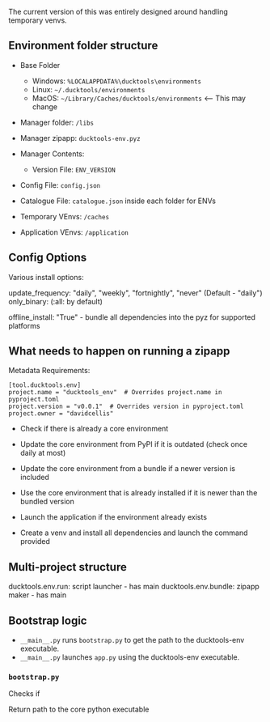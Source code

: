 The current version of this was entirely designed around handling temporary venvs. 

## Environment folder structure ##

* Base Folder
  * Windows: `%LOCALAPPDATA%\ducktools\environments`
  * Linux: `~/.ducktools/environments`
  * MacOS: `~/Library/Caches/ducktools/environments` <-- This may change

* Manager folder: `/libs`
* Manager zipapp: `ducktools-env.pyz`
* Manager Contents:
  * Version File: `ENV_VERSION`


* Config File: `config.json`
* Catalogue File: `catalogue.json` inside each folder for ENVs
* Temporary VEnvs: `/caches`
* Application VEnvs: `/application`


## Config Options ##

Various install options:

update_frequency: "daily", "weekly", "fortnightly", "never" (Default - "daily")
only_binary: (:all: by default)

offline_install: "True" - bundle all dependencies into the pyz for supported platforms


## What needs to happen on running a zipapp ##

Metadata Requirements:
```
[tool.ducktools.env]
project.name = "ducktools_env"  # Overrides project.name in pyproject.toml
project.version = "v0.0.1"  # Overrides version in pyproject.toml
project.owner = "davidcellis"
```

* Check if there is already a core environment
* Update the core environment from PyPI if it is outdated (check once daily at most)
* Update the core environment from a bundle if a newer version is included
* Use the core environment that is already installed if it is newer than the bundled version

* Launch the application if the environment already exists
* Create a venv and install all dependencies and launch the command provided


## Multi-project structure ##

ducktools.env.run: script launcher - has main
ducktools.env.bundle: zipapp maker - has main


## Bootstrap logic ##

* `__main__.py` runs `bootstrap.py` to get the path to the ducktools-env executable.
* `__main__.py` launches `app.py` using the ducktools-env executable.

### `bootstrap.py` ###

Checks if 

Return path to the core python executable



